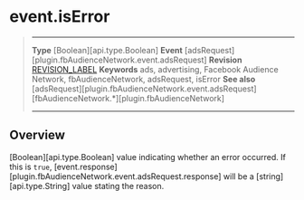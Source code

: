 # event.isError

> --------------------- ------------------------------------------------------------------------------------------
> __Type__              [Boolean][api.type.Boolean]
> __Event__             [adsRequest][plugin.fbAudienceNetwork.event.adsRequest]
> __Revision__          [REVISION_LABEL](REVISION_URL)
> __Keywords__          ads, advertising, Facebook Audience Network, fbAudienceNetwork, adsRequest, isError
> __See also__			[adsRequest][plugin.fbAudienceNetwork.event.adsRequest]
>						[fbAudienceNetwork.*][plugin.fbAudienceNetwork]
> --------------------- ------------------------------------------------------------------------------------------

## Overview

[Boolean][api.type.Boolean] value indicating whether an error occurred. If this is `true`, [event.response][plugin.fbAudienceNetwork.event.adsRequest.response] will be a [string][api.type.String] value stating the reason.
